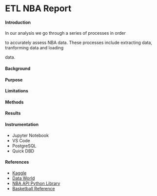# ETL NBA Report 

<h4> Introduction </h4>

<P> In our analysis we go through a series of processes in order 

to accurately assess NBA data. These processes include extracting data, tranforming data and loading 

data. </p>


<h4>Background</h4>
<p> </p>

<h4>Purpose</h4>
<p> </p>

<h4>Limitations<h4>
<p> </p>

<h4>Methods<h4>
<p> </p>

<h4>Results</h4>
<p> </p>

<h4>Instrumentation</h4>
<ul>

<li>Jupyter Notebook</li>
<li>VS Code</li>
<li>PostgreSQL</li>
<li>Quick DBD</li>

</ul>

<h4>References</h4>
<ul>

<li> <a href="https://www.kaggle.com/">Kaggle</a></li>
<li> <a href="https://data.world/">Data World</a></li>
<li> <a href="pip install nba-api">NBA API Python Library</a></li>
<li> <a href="https://www.basketball-reference.com/">Basketball Reference</a></li>

</ul>

